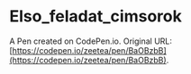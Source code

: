 # Elso_feladat_cimsorok

A Pen created on CodePen.io. Original URL: [https://codepen.io/zeetea/pen/BaOBzbB](https://codepen.io/zeetea/pen/BaOBzbB).

